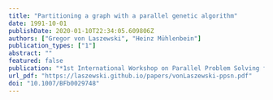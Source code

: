 ```yaml
---
title: "Partitioning a graph with a parallel genetic algorithm"
date: 1991-10-01
publishDate: 2020-01-10T22:34:05.609806Z
authors: ["Gregor von Laszewski", "Heinz Mühlenbein"]
publication_types: ["1"]
abstract: ""
featured: false
publication: "*1st International Workshop on Parallel Problem Solving from Nature*"
url_pdf: "https://laszewski.github.io/papers/vonLaszewski-ppsn.pdf"
doi: "10.1007/BFb0029748"
---
```


